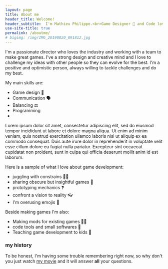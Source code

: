 ```yaml
---
layout: page
title: About me
header_title: Welcome!
header_subtitle:  I'm Mathieu Philippe.<br>Game Designer 🎲 and Code lover. 👩‍💻
use-site-title: true
permalink: /aboutme/
# bigimg: /img/IMG_20190820_091812.jpg
---
```


I'm a passionate director who loves the industry and working with a team to make great games. I've a strong design and creative mind and I love to challenge my ideas with other people so they can evolve for the best. I'm a positive and optimistic person, always willing to tackle challenges and do my best.

My main skills are:

- Game design 🎲
- Communication 🗣
- Balancing ⚖
- Programming
- 

Lorem ipsum dolor sit amet, consectetur adipiscing elit, sed do eiusmod tempor incididunt ut labore et dolore magna aliqua. Ut enim ad minim veniam, quis nostrud exercitation ullamco laboris nisi ut aliquip ex ea commodo consequat. Duis aute irure dolor in reprehenderit in voluptate velit esse cillum dolore eu fugiat nulla pariatur. Excepteur sint occaecat cupidatat non proident, sunt in culpa qui officia deserunt mollit anim id est laborum.

Here is a sample of what I love about game development:

- juggling with constrains 🤹‍♂️
- sharing obscure but insightful games 🐴
- prototyping mechanics ❓
- confront a vision to reality 👓
- I'm overusing emojis 🚯

Beside making games I'm also:

- Making mods for existing games 👨‍🔧
- code tools and small softwares 🧰
- Teaching game development to kids 🧒

### my history

To be honest, I'm having some trouble remembering right now, so why don't you just watch [my movie](http://en.wikipedia.org/wiki/The_Princess_Bride_%28film%29) and it will answer **all** your questions.
